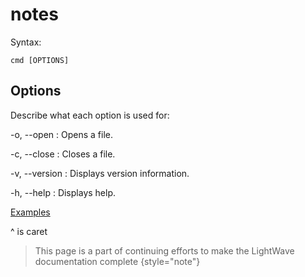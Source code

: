 # notes

Syntax:

```shell
cmd [OPTIONS]
```

## Options

Describe what each option is used for:

-o, --open
: Opens a file.

-c, --close
: Closes a file.

-v, --version
: Displays version information.

-h, --help
: Displays help.

<seealso>

[Examples](Examples.md)

</seealso>

[//]: # (TODO: finish this page)

&#94; is caret


> This page is a part of continuing efforts to make the LightWave documentation complete
> {style="note"}
